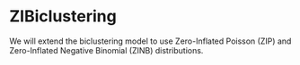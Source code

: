 # ZIBiclustering
We will extend the biclustering model to use Zero-Inflated Poisson (ZIP) and Zero-Inflated Negative Binomial (ZINB) distributions.
